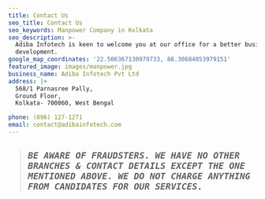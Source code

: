 ```yaml
---
title: Contact Us
seo_title: Contact Us
seo_keywords: Manpower Company in Kolkata
seo_description: >-
  Adiba Infotech is keen to welcome you at our office for a better business
  development.
google_map_coordinates: '22.506367130979733, 88.30684053979151'
featured_image: images/manpower.jpg
business_name: Adiba Infotech Pvt Ltd
address: |+
  568/1 Parnasree Pally,
  Ground Floor,
  Kolkata- 700060, West Bengal

phone: (896) 127-1271
email: contact@adibainfotech.com
---
```

> ## _**`BE AWARE OF FRAUDSTERS. WE HAVE NO OTHER BRANCHES & CONTACT DETAILS EXCEPT THE ONE MENTIONED ABOVE. WE DO NOT CHARGE ANYTHING FROM CANDIDATES FOR OUR SERVICES.`**_
